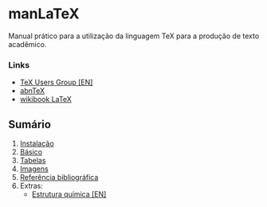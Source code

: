 # manLaTeX
Manual prático para a utilização da linguagem TeX para a produção de texto acadêmico.

### Links
* [TeX Users Group [EN]](https://tug.org/index.html)
* [abnTeX](https://www.abntex.net.br/)
* [wikibook LaTeX](https://en.wikibooks.org/wiki/LaTeX)

## Sumário
1. [Instalação](install.md)
2. [Básico](basico.md)
3. [Tabelas](tab.md)
4. [Imagens](img.md)
5. [Referência bibliográfica](ref.md)
6. Extras:
   - [Estrutura química [EN]](https://en.wikibooks.org/wiki/LaTeX/Chemical_Graphics)
